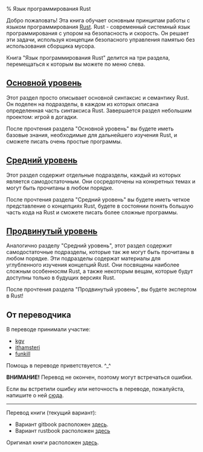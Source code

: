 % Язык программирования Rust

Добро пожаловать! Эта книга обучает основным принципам работы с языком программирования [Rust](http://www.rust-lang.org/). Rust - современный системный язык программирования с упором на безопасность и скорость. Он решает эти задачи, используя концепции безопасного управления памятью без использования сборщика мусора.

Книга "Язык программирования Rust" делится на три раздела, перемещаться к которым вы можете по меню слева.

<h2 class="section-header"><a href="basic.html">Основной уровень</a></h2>

Этот раздел просто описывает основной синтаксис и семантику Rust. Он поделен на подразделы, в каждом из которых описана определенная часть синтаксиса Rust. Завершается раздел небольшим проектом: игрой в догадки.

После прочтения раздела "Основной уровень" вы будете иметь базовые знания, необходимые для дальнейшего изучения Rust, и сможете писать очень простые программы.

<h2 class="section-header"><a href="intermediate.html">Средний уровень</a></h2>

Этот раздел содержит отдельные подразделы, каждый из которых является самодостаточным. Они сосредоточены на конкретных темах и могут быть прочитаны в любом порядке.

После прочтения раздела "Средний уровень" вы будете иметь четкое представление о концепциях Rust, будете в состоянии понять большую часть кода на Rust и сможете писать более сложные программы.

<h2 class="section-header"><a href="advanced.html">Продвинутый уровень</a></h2>

Аналогично разделу "Средний уровень", этот раздел содержит самодостаточные подразделы, которые так же могут быть прочитаны в любом порядке. Эти подразделы содержат материалы для углубленного изучения концепций Rust. Они посвящены наиболее сложным особенносям Rust, а также некоторым вещам, которые будут доступны только в будущих версиях Rust.

После прочтения раздела "Продвинутый уровень", вы будете экспертом в Rust!

## От переводчика

В переводе принимали участие:
 - [kgv](https://github.com/kgv)
 - [ithamsteri](https://github.com/ithamsteri)
 - [funkill](https://github.com/funkill)

Помощь в переводе приветствуется. ^_^

**ВНИМАНИЕ!** Перевод не окончен, поэтому могут встречаться ошибки.

Если вы встретили ошибку или неточность в переводе, пожалуйста, напишите о ней [сюда](https://github.com/kgv/rust_book_ru/issues).

----

Перевод книги (текущий вариант):

 * Вариант gitbook расположен [здесь](https://www.gitbook.com/book/kgv/rust_book_ru).
 * Вариант rustbook расположен [здесь](http://kgv.github.io/rust_book_ru/)

Оригинал книги расположен [здесь](https://doc.rust-lang.org/book).
